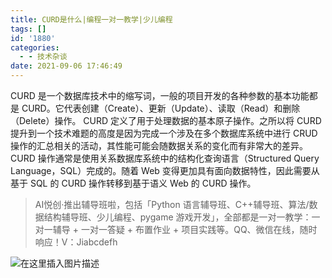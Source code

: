 ```yaml
---
title: CURD是什么|编程一对一教学|少儿编程
tags: []
id: '1880'
categories:
  - - 技术杂谈
date: 2021-09-06 17:46:49
---
```


CURD 是一个数据库技术中的缩写词，一般的项目开发的各种参数的基本功能都是 CURD。它代表创建（Create）、更新（Update）、读取（Read）和删除（Delete）操作。 CURD 定义了用于处理数据的基本原子操作。之所以将 CURD 提升到一个技术难题的高度是因为完成一个涉及在多个数据库系统中进行 CRUD 操作的汇总相关的活动，其性能可能会随数据关系的变化而有非常大的差异。 CURD 操作通常是使用关系数据库系统中的结构化查询语言（Structured Query Language，SQL）完成的。随着 Web 变得更加具有面向数据特性，因此需要从基于 SQL 的 CURD 操作转移到基于语义 Web 的 CURD 操作。

> AI悦创·推出辅导班啦，包括「Python 语言辅导班、C++辅导班、算法/数据结构辅导班、少儿编程、pygame 游戏开发」，全部都是一对一教学：一对一辅导 + 一对一答疑 + 布置作业 + 项目实践等。QQ、微信在线，随时响应！V：Jiabcdefh

![在这里插入图片描述](https://img-blog.csdnimg.cn/03bd861e76b2495f908d3e63e89b353b.png)